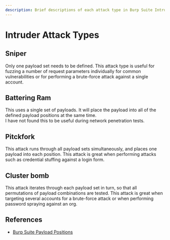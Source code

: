 ```yaml
---
description: Brief descriptions of each attack type in Burp Suite Intruder.
---
```


# Intruder Attack Types

## Sniper

Only one payload set needs to be defined. This attack type is useful for fuzzing a number of request parameters individually for common vulnerabilities or for performing a brute-force attack against a single account.

## Battering Ram

This uses a single set of payloads. It will place the payload into all of the defined payload positions at the same time.\
I have not found this to be useful during network penetration tests.

## Pitckfork

This attack runs through all payload sets simultaneously, and places one payload into each position. This attack is great when performing attacks such as credential stuffing against a login form.

## Cluster bomb

This attack iterates through each payload set in turn, so that all permutations of payload combinations are tested. This attack is great when targeting several accounts for a brute-force attack or when performing password spraying against an org.

## References

* [Burp Suite Payload Positions](https://portswigger.net/burp/documentation/desktop/tools/intruder/positions)
